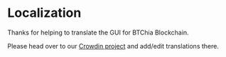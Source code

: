 # Localization

Thanks for helping to translate the GUI for BTChia Blockchain.

Please head over to our [Crowdin project](https://crowdin.com/project/btchia-blockchain/) and add/edit translations there.
